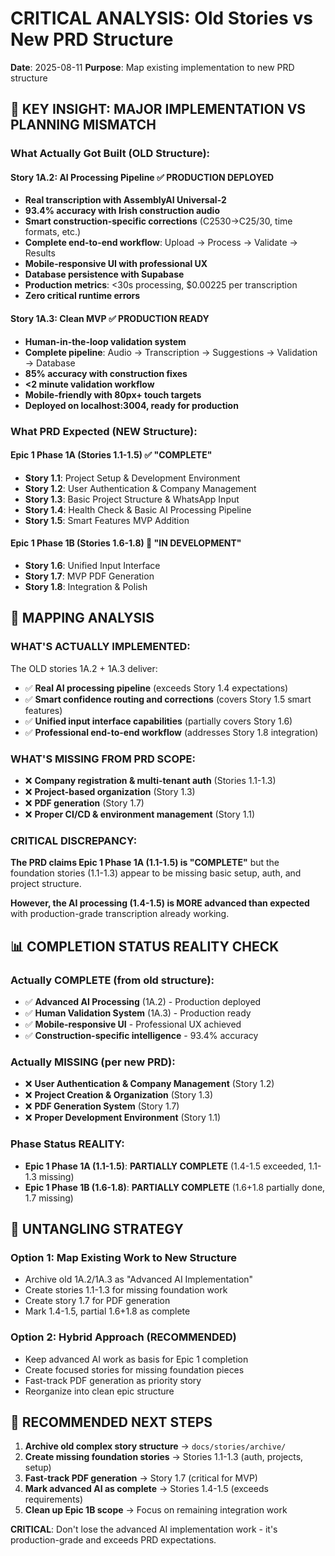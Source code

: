 # CRITICAL ANALYSIS: Old Stories vs New PRD Structure
**Date**: 2025-08-11
**Purpose**: Map existing implementation to new PRD structure

## 🚨 KEY INSIGHT: MAJOR IMPLEMENTATION VS PLANNING MISMATCH

### What Actually Got Built (OLD Structure):
#### Story 1A.2: AI Processing Pipeline ✅ PRODUCTION DEPLOYED
- **Real transcription with AssemblyAI Universal-2** 
- **93.4% accuracy with Irish construction audio**
- **Smart construction-specific corrections** (C2530→C25/30, time formats, etc.)
- **Complete end-to-end workflow**: Upload → Process → Validate → Results
- **Mobile-responsive UI with professional UX**
- **Database persistence with Supabase**
- **Production metrics**: <30s processing, $0.00225 per transcription
- **Zero critical runtime errors**

#### Story 1A.3: Clean MVP ✅ PRODUCTION READY
- **Human-in-the-loop validation system**
- **Complete pipeline**: Audio → Transcription → Suggestions → Validation → Database
- **85% accuracy with construction fixes** 
- **<2 minute validation workflow**
- **Mobile-friendly with 80px+ touch targets**
- **Deployed on localhost:3004, ready for production**

### What PRD Expected (NEW Structure):
#### Epic 1 Phase 1A (Stories 1.1-1.5) ✅ "COMPLETE"
- **Story 1.1**: Project Setup & Development Environment
- **Story 1.2**: User Authentication & Company Management  
- **Story 1.3**: Basic Project Structure & WhatsApp Input
- **Story 1.4**: Health Check & Basic AI Processing Pipeline
- **Story 1.5**: Smart Features MVP Addition

#### Epic 1 Phase 1B (Stories 1.6-1.8) 🚀 "IN DEVELOPMENT"
- **Story 1.6**: Unified Input Interface
- **Story 1.7**: MVP PDF Generation
- **Story 1.8**: Integration & Polish

## 🎯 MAPPING ANALYSIS

### WHAT'S ACTUALLY IMPLEMENTED:
The OLD stories 1A.2 + 1A.3 deliver:
- ✅ **Real AI processing pipeline** (exceeds Story 1.4 expectations)
- ✅ **Smart confidence routing and corrections** (covers Story 1.5 smart features)
- ✅ **Unified input interface capabilities** (partially covers Story 1.6)
- ✅ **Professional end-to-end workflow** (addresses Story 1.8 integration)

### WHAT'S MISSING FROM PRD SCOPE:
- ❌ **Company registration & multi-tenant auth** (Stories 1.1-1.3)
- ❌ **Project-based organization** (Story 1.3)
- ❌ **PDF generation** (Story 1.7)
- ❌ **Proper CI/CD & environment management** (Story 1.1)

### CRITICAL DISCREPANCY:
**The PRD claims Epic 1 Phase 1A (1.1-1.5) is "COMPLETE"** but the foundation stories (1.1-1.3) appear to be missing basic setup, auth, and project structure.

**However, the AI processing (1.4-1.5) is MORE advanced than expected** with production-grade transcription already working.

## 📊 COMPLETION STATUS REALITY CHECK

### Actually COMPLETE (from old structure):
- ✅ **Advanced AI Processing** (1A.2) - Production deployed
- ✅ **Human Validation System** (1A.3) - Production ready
- ✅ **Mobile-responsive UI** - Professional UX achieved
- ✅ **Construction-specific intelligence** - 93.4% accuracy

### Actually MISSING (per new PRD):
- ❌ **User Authentication & Company Management** (Story 1.2)
- ❌ **Project Creation & Organization** (Story 1.3) 
- ❌ **PDF Generation System** (Story 1.7)
- ❌ **Proper Development Environment** (Story 1.1)

### Phase Status REALITY:
- **Epic 1 Phase 1A (1.1-1.5)**: **PARTIALLY COMPLETE** (1.4-1.5 exceeded, 1.1-1.3 missing)
- **Epic 1 Phase 1B (1.6-1.8)**: **PARTIALLY COMPLETE** (1.6+1.8 partially done, 1.7 missing)

## 🔧 UNTANGLING STRATEGY

### Option 1: Map Existing Work to New Structure
- Archive old 1A.2/1A.3 as "Advanced AI Implementation"
- Create stories 1.1-1.3 for missing foundation work
- Create story 1.7 for PDF generation
- Mark 1.4-1.5, partial 1.6+1.8 as complete

### Option 2: Hybrid Approach (RECOMMENDED)
- Keep advanced AI work as basis for Epic 1 completion
- Create focused stories for missing foundation pieces
- Fast-track PDF generation as priority story
- Reorganize into clean epic structure

## 🎯 RECOMMENDED NEXT STEPS

1. **Archive old complex story structure** → `docs/stories/archive/`
2. **Create missing foundation stories** → Stories 1.1-1.3 (auth, projects, setup)
3. **Fast-track PDF generation** → Story 1.7 (critical for MVP)
4. **Mark advanced AI as complete** → Stories 1.4-1.5 (exceeds requirements)
5. **Clean up Epic 1B scope** → Focus on remaining integration work

**CRITICAL**: Don't lose the advanced AI implementation work - it's production-grade and exceeds PRD expectations.